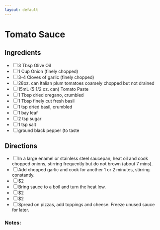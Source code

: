 ```yaml
---
layout: default
---
```


# Tomato Sauce

<div class="ingredients">
<h2>Ingredients</h2>
<ul class="ingredient-list">
<li><label><input type="checkbox">3 Tbsp Olive Oil</label></li>
<li><label><input type="checkbox">1 Cup Onion (finely chopped)</label></li>
<li><label><input type="checkbox">3­-4 Cloves of garlic (finely chopped)</label></li>
<li><label><input type="checkbox">28oz. can Italian plum tomatoes coarsely chopped but not drained</label></li>
<li><label><input type="checkbox">15mL (5 1/2 oz. can) Tomato Paste</label></li>
<li><label><input type="checkbox">1 Tbsp dried oregano, crumbled</label></li>
<li><label><input type="checkbox">1 Tbsp finely cut fresh basil</label></li>
<li><label><input type="checkbox">1 tsp dried basil, crumbled</label></li>
<li><label><input type="checkbox">1 bay leaf</label></li>
<li><label><input type="checkbox">2 tsp sugar</label></li>
<li><label><input type="checkbox">1 tsp salt</label></li>
<li><label><input type="checkbox">ground black pepper (to taste</label></li>
</ul>
</div>

<div class="directions">
<h2>Directions</h2>
<ul class="direction-list">
<li><label><input type="checkbox">In a large enamel or stainless steel saucepan, heat oil and cook chopped onions, stirring frequently but do not brown (about 7 mins).</label></li>
<li><label><input type="checkbox">Add chopped garlic and cook for another 1 or 2 minutes, stirring constantly.</label></li>
<li><label><input type="checkbox">$2</label></li>
<li><label><input type="checkbox">Bring sauce to a boil and turn the heat low.</label></li>
<li><label><input type="checkbox">$2</label></li>
<li><label><input type="checkbox">$2</label></li>
<li><label><input type="checkbox">Spread on pizzas, add toppings and cheese. Freeze unused sauce for later.</label></li>
</ul>
</div>

### Notes:
